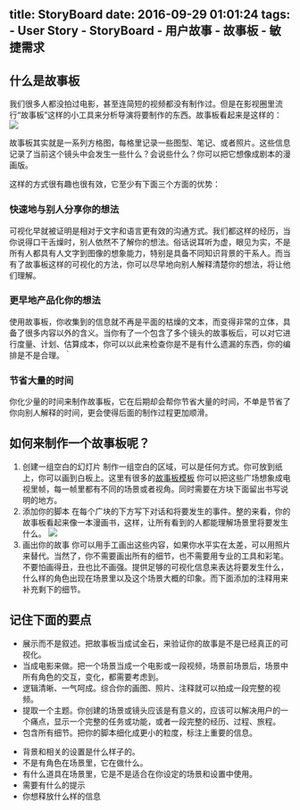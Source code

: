 title: StoryBoard
date: 2016-09-29 01:01:24
tags:
    - User Story
    - StoryBoard
    - 用户故事
    - 故事板
    - 敏捷需求
---

## 什么是故事板
我们很多人都没拍过电影，甚至连简短的视频都没有制作过。但是在影视圈里流行“故事板”这样的小工具来分析导演将要制作的东西。故事板看起来是这样的：
![](http://7xpa6t.com1.z0.glb.clouddn.com/5704d2e01b1bb8219f87861d33ecbf3e4f0febc1.jpg)

故事板其实就是一系列方格图，每格里记录一些图型、笔记、或者照片。这些信息记录了当前这个镜头中会发生一些什么？会说些什么？你可以把它想像成剧本的漫画版。

这样的方式很有趣也很有效，它至少有下面三个方面的优势：
### 快速地与别人分享你的想法
可视化早就被证明是相对于文字和语言更有效的沟通方式。我们都这样的经历，当你说得口干舌燥时，别人依然不了解你的想法。俗话说耳听为虚，眼见为实，不是所有人都具有人文字到图像的想象能力，特别是具备不同知识背景的干系人。而当有了故事板这样的可视化的方法，你可以尽早地向别人解释清楚你的想法，将让他们理解。
### 更早地产品化你的想法
使用故事板，你收集到的信息就不再是平面的枯燥的文本，而变得非常的立体，具备了很多内容以外的含义。当你有了一个包含了多个镜头的故事板后，可以对它进行度量、计划、估算成本，你可以以此来检查你是不是有什么遗漏的东西，你的编排是不是合理。｀
### 节省大量的时间
你化少量的时间来制作故事板，它在后期却会帮你节省大量的时间，不单是节省了你向别人解释的时间，更会使得后面的制作过程更加顺滑。

## 如何来制作一个故事板呢？

1. 创建一组空白的幻灯片
制作一组空白的区域，可以是任何方式。你可放到纸上，你可以画到白板上。这里有很多的[故事板模板](https://www.sampletemplates.com/business-templates/free-storyboard-templates.html)
你可以把这些广场想象成电视里帧，每一帧里都有不同的场景或者视角。同时需要在方块下面留出书写说明的地方。
2. 添加你的脚本
在每个广块的下方写下对话和将要发生的事件。整的来看，你的故事板看起来像一本漫画书，这样，让所有看到的人都能理解场景里将要发生什么。
![](http://7xpa6t.com1.z0.glb.clouddn.com/what-is-a-storyboard-3.png)
3. 画出你的故事
你可以用手工画出这些内容，如果你水平实在太差，可以用照片来替代。当然了，你不需要画出所有的细节，也不需要用专业的工具和彩笔。不要怕画得丑，丑也比不画强。提供足够的可视化信息来表达将要发生什么，什么样的角色出现在场景里以及这个场景大概的印象。而下面添加的注释用来补充剩下的细节。

## 记住下面的要点
* 展示而不是叙述。把故事板当成试金石，来验证你的故事是不是已经真正的可视化。
* 当成电影来做。把一个场景当成一个电影或一段视频，场景前场景后，场景中所有角色的交互，变化，都需要考虑到。
* 逻辑清晰、一气呵成。综合你的画图、照片、注释就可以拍成一段完整的视频。
* 提取一个主题。你创建的场景或镜头应该是有意义的，应该可以解决用户的一个痛点，显示一个完整的任务或功能，或者一段完整的经历、过程、旅程。
* 包含所有细节。把你的脚本细化成更小的粒度，标注上重要的信息。
 - 背景和相关的设置是什么样子的。
 - 不是有角色在场景里，它在做什么。
 - 有什么道具在场景里，它是不是适合在你设定的场景和设置中使用。
 - 需要有什么的提示
 - 你想释放什么样的信息

